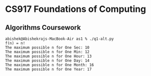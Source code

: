 
<h1 align="centre">CS917 Foundations of Computing</h1>
<h2>Algorithms Coursework</h2>


```
abishek@Abishekrajs-MacBook-Air as1 % ./q1-alt.py  
f(n) = n!
The maximum possible n for One Sec: 10
The maximum possible n for One Min: 12
The maximum possible n for One Hour: 13
The maximum possible n for One Day: 14
The maximum possible n for One Month: 16
The maximum possible n for One Year: 17
```
